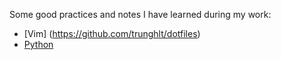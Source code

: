 Some good practices and notes I have learned during my work:

- [Vim] (https://github.com/trunghlt/dotfiles)
- [Python](https://github.com/trunghlt/Computing-practices/blob/master/python.md)